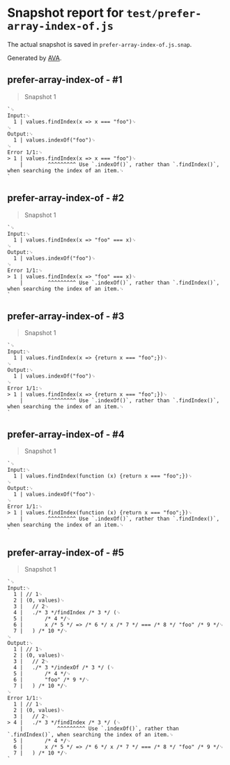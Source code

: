 # Snapshot report for `test/prefer-array-index-of.js`

The actual snapshot is saved in `prefer-array-index-of.js.snap`.

Generated by [AVA](https://avajs.dev).

## prefer-array-index-of - #1

> Snapshot 1

    `␊
    Input:␊
      1 | values.findIndex(x => x === "foo")␊
    ␊
    Output:␊
      1 | values.indexOf("foo")␊
    ␊
    Error 1/1:␊
    > 1 | values.findIndex(x => x === "foo")␊
        |        ^^^^^^^^^ Use `.indexOf()`, rather than `.findIndex()`, when searching the index of an item.␊
    `

## prefer-array-index-of - #2

> Snapshot 1

    `␊
    Input:␊
      1 | values.findIndex(x => "foo" === x)␊
    ␊
    Output:␊
      1 | values.indexOf("foo")␊
    ␊
    Error 1/1:␊
    > 1 | values.findIndex(x => "foo" === x)␊
        |        ^^^^^^^^^ Use `.indexOf()`, rather than `.findIndex()`, when searching the index of an item.␊
    `

## prefer-array-index-of - #3

> Snapshot 1

    `␊
    Input:␊
      1 | values.findIndex(x => {return x === "foo";})␊
    ␊
    Output:␊
      1 | values.indexOf("foo")␊
    ␊
    Error 1/1:␊
    > 1 | values.findIndex(x => {return x === "foo";})␊
        |        ^^^^^^^^^ Use `.indexOf()`, rather than `.findIndex()`, when searching the index of an item.␊
    `

## prefer-array-index-of - #4

> Snapshot 1

    `␊
    Input:␊
      1 | values.findIndex(function (x) {return x === "foo";})␊
    ␊
    Output:␊
      1 | values.indexOf("foo")␊
    ␊
    Error 1/1:␊
    > 1 | values.findIndex(function (x) {return x === "foo";})␊
        |        ^^^^^^^^^ Use `.indexOf()`, rather than `.findIndex()`, when searching the index of an item.␊
    `

## prefer-array-index-of - #5

> Snapshot 1

    `␊
    Input:␊
      1 | // 1␊
      2 | (0, values)␊
      3 | 	// 2␊
      4 | 	./* 3 */findIndex /* 3 */ (␊
      5 | 		/* 4 */␊
      6 | 		x /* 5 */ => /* 6 */ x /* 7 */ === /* 8 */ "foo" /* 9 */␊
      7 | 	) /* 10 */␊
    ␊
    Output:␊
      1 | // 1␊
      2 | (0, values)␊
      3 | 	// 2␊
      4 | 	./* 3 */indexOf /* 3 */ (␊
      5 | 		/* 4 */␊
      6 | 		"foo" /* 9 */␊
      7 | 	) /* 10 */␊
    ␊
    Error 1/1:␊
      1 | // 1␊
      2 | (0, values)␊
      3 | 	// 2␊
    > 4 | 	./* 3 */findIndex /* 3 */ (␊
        | 	        ^^^^^^^^^ Use `.indexOf()`, rather than `.findIndex()`, when searching the index of an item.␊
      5 | 		/* 4 */␊
      6 | 		x /* 5 */ => /* 6 */ x /* 7 */ === /* 8 */ "foo" /* 9 */␊
      7 | 	) /* 10 */␊
    `
